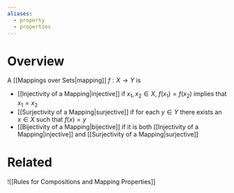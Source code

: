 ```yaml
---
aliases:
  - property
  - properties
---
```

# Overview
A [[Mappings over Sets|mapping]] $f: X \to Y$ is
- [[Injectivity of a Mapping|injective]] if $x_1, x_2 \in X$, $f(x_1) = f(x_2)$ implies that $x_1 = x_2$
- [[Surjectivity of a Mapping|surjective]] if for each $y \in Y$ there exists an $x \in X$ such that $f(x) = y$
- [[Bijectivity of a Mapping|bijective]] if it is both [[Injectivity of a Mapping|injective]] and [[Surjectivity of a Mapping|surjective]]
# Related
![[Rules for Compositions and Mapping Properties]]